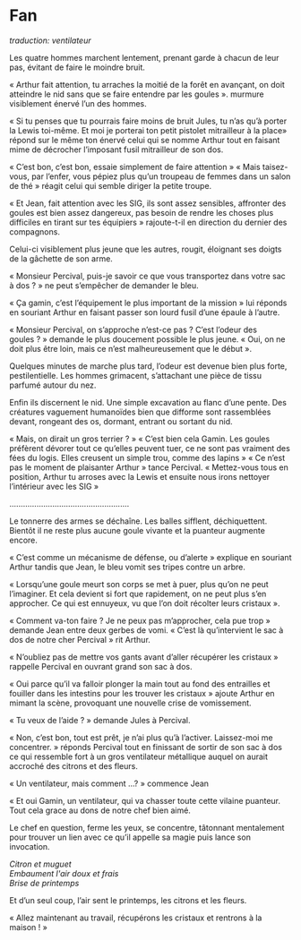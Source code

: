 # Fan 

*traduction: ventilateur*

Les quatre hommes marchent lentement, prenant garde à chacun de leur pas, évitant de faire le moindre bruit. 

« Arthur fait attention, tu arraches la moitié de la forêt en avançant, on doit atteindre le nid sans que se faire entendre par les goules ». murmure visiblement énervé l’un des hommes.

« Si tu penses que tu pourrais faire moins de bruit Jules, tu n’as qu’à porter la Lewis toi-même. Et moi je porterai ton petit pistolet mitrailleur à la place» répond sur le même ton énervé celui qui se nomme Arthur tout en faisant mime de décrocher l’imposant fusil mitrailleur de son dos. 

« C’est bon, c’est bon, essaie simplement de faire attention »
« Mais taisez-vous, par l’enfer, vous pépiez plus qu’un troupeau de femmes dans un salon de thé » réagit celui qui semble diriger la petite troupe.

« Et Jean, fait attention avec les SIG, ils sont assez sensibles, affronter des goules est bien assez dangereux, pas besoin de rendre les choses plus difficiles en tirant sur tes équipiers » rajoute-t-il en direction du dernier des compagnons.

Celui-ci visiblement plus jeune que les autres, rougit, éloignant ses doigts de la gâchette de son arme. 

« Monsieur Percival, puis-je savoir ce que vous transportez dans votre sac à dos ? » ne peut s’empêcher de demander le bleu. 

« Ça gamin, c’est l’équipement le plus important de la mission » lui réponds en souriant Arthur en faisant passer son lourd fusil d’une épaule à l’autre.


« Monsieur Percival, on s’approche n’est-ce pas ? C’est l’odeur des goules ? » demande le plus doucement possible le plus jeune. 
« Oui, on ne doit plus être loin, mais ce n’est malheureusement que le début ». 

Quelques minutes de marche plus tard, l’odeur est devenue bien plus forte, pestilentielle.  Les hommes grimacent, s’attachant une pièce de tissu parfumé autour du nez. 

Enfin ils discernent le nid. Une simple excavation au flanc d’une pente. Des créatures vaguement humanoïdes bien que difforme sont rassemblées devant, rongeant des os, dormant, entrant ou sortant du nid. 

« Mais, on dirait un gros terrier ? »
« C’est bien cela Gamin. Les goules préfèrent dévorer tout ce qu’elles peuvent tuer, ce ne sont pas vraiment des fées du logis. Elles creusent un simple trou, comme des lapins »
« Ce n’est pas le moment de plaisanter Arthur » tance Percival.
« Mettez-vous tous en position, Arthur tu arroses avec la Lewis et ensuite nous irons nettoyer l’intérieur avec les SIG »

.....................................................

Le tonnerre des armes se déchaîne. Les balles sifflent, déchiquettent. Bientôt il ne reste plus aucune goule vivante et la puanteur augmente encore. 

« C’est comme un mécanisme de défense, ou d’alerte » explique en souriant Arthur tandis que Jean, le bleu vomit ses tripes contre un arbre.

« Lorsqu’une goule meurt son corps se met à puer, plus qu’on ne peut l’imaginer. Et cela devient si fort que rapidement, on ne peut plus s’en approcher. Ce qui est ennuyeux, vu que l’on doit récolter leurs cristaux ». 

« Comment va-ton faire ? Je ne peux pas m’approcher, cela pue trop » demande Jean entre deux gerbes de vomi. 
« C’est là qu’intervient le sac à dos de notre cher Percival » rit Arthur. 

« N’oubliez pas de mettre vos gants avant d’aller récupérer les cristaux » rappelle Percival en ouvrant grand son sac à dos.

« Oui parce qu’il va falloir plonger la main tout au fond des entrailles et fouiller dans les intestins pour les trouver les cristaux » ajoute Arthur en mimant la scène, provoquant une nouvelle crise de vomissement. 

« Tu veux de l’aide ? » demande Jules à Percival. 

« Non, c’est bon, tout est prêt, je n’ai plus qu’à l’activer. Laissez-moi me concentrer. » réponds Percival tout en finissant de sortir de son sac à dos ce qui ressemble fort à un gros ventilateur métallique auquel on aurait accroché des citrons et des fleurs. 

« Un ventilateur, mais comment ...? » commence Jean

« Et oui Gamin, un ventilateur, qui va chasser toute cette vilaine puanteur. Tout cela grace au dons de notre chef bien aimé. 

Le chef en question, ferme les yeux, se concentre, tâtonnant mentalement pour trouver un lien avec ce qu’il appelle sa magie puis lance son invocation. 

_Citron et muguet_  
_Embaument l'air doux et frais_  
_Brise de printemps_  

Et d’un seul coup, l’air sent le printemps, les citrons et les fleurs. 

« Allez maintenant au travail, récupérons les cristaux et rentrons à la maison ! »
